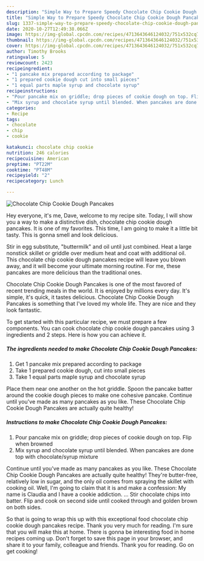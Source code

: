 ```yaml
---
description: "Simple Way to Prepare Speedy Chocolate Chip Cookie Dough Pancakes"
title: "Simple Way to Prepare Speedy Chocolate Chip Cookie Dough Pancakes"
slug: 1337-simple-way-to-prepare-speedy-chocolate-chip-cookie-dough-pancakes
date: 2020-10-27T12:49:38.066Z
image: https://img-global.cpcdn.com/recipes/4713643646124032/751x532cq70/chocolate-chip-cookie-dough-pancakes-recipe-main-photo.jpg
thumbnail: https://img-global.cpcdn.com/recipes/4713643646124032/751x532cq70/chocolate-chip-cookie-dough-pancakes-recipe-main-photo.jpg
cover: https://img-global.cpcdn.com/recipes/4713643646124032/751x532cq70/chocolate-chip-cookie-dough-pancakes-recipe-main-photo.jpg
author: Timothy Brooks
ratingvalue: 5
reviewcount: 2423
recipeingredient:
- "1 pancake mix prepared according to package"
- "1 prepared cookie dough cut into small pieces"
- "1 equal parts maple syrup and chocolate syrup"
recipeinstructions:
- "Pour pancake mix on griddle; drop pieces of cookie dough on top. Flip when browned"
- "Mix syrup and chocolate syrup until blended. When pancakes are done top with chocolate/syrup mixture"
categories:
- Recipe
tags:
- chocolate
- chip
- cookie

katakunci: chocolate chip cookie 
nutrition: 246 calories
recipecuisine: American
preptime: "PT22M"
cooktime: "PT48M"
recipeyield: "2"
recipecategory: Lunch

---
```



![Chocolate Chip Cookie Dough Pancakes](https://img-global.cpcdn.com/recipes/4713643646124032/751x532cq70/chocolate-chip-cookie-dough-pancakes-recipe-main-photo.jpg)

Hey everyone, it's me, Dave, welcome to my recipe site. Today, I will show you a way to make a distinctive dish, chocolate chip cookie dough pancakes. It is one of my favorites. This time, I am going to make it a little bit tasty. This is gonna smell and look delicious.

Stir in egg substitute, &#34;buttermilk&#34; and oil until just combined. Heat a large nonstick skillet or griddle over medium heat and coat with additional oil. This chocolate chip cookie dough pancakes recipe will leave you blown away, and it will become your ultimate morning routine. For me, these pancakes are more delicious than the traditional ones.

Chocolate Chip Cookie Dough Pancakes is one of the most favored of recent trending meals in the world. It is enjoyed by millions every day. It's simple, it's quick, it tastes delicious. Chocolate Chip Cookie Dough Pancakes is something that I've loved my whole life. They are nice and they look fantastic.


To get started with this particular recipe, we must prepare a few components. You can cook chocolate chip cookie dough pancakes using 3 ingredients and 2 steps. Here is how you can achieve it.

<!--inarticleads1-->

##### The ingredients needed to make Chocolate Chip Cookie Dough Pancakes:

1. Get 1 pancake mix prepared according to package
1. Take 1 prepared cookie dough, cut into small pieces
1. Take 1 equal parts maple syrup and chocolate syrup


Place them near one another on the hot griddle. Spoon the pancake batter around the cookie dough pieces to make one cohesive pancake. Continue until you&#39;ve made as many pancakes as you like. These Chocolate Chip Cookie Dough Pancakes are actually quite healthy! 

<!--inarticleads2-->

##### Instructions to make Chocolate Chip Cookie Dough Pancakes:

1. Pour pancake mix on griddle; drop pieces of cookie dough on top. Flip when browned
1. Mix syrup and chocolate syrup until blended. When pancakes are done top with chocolate/syrup mixture


Continue until you&#39;ve made as many pancakes as you like. These Chocolate Chip Cookie Dough Pancakes are actually quite healthy! They&#39;re butter-free, relatively low in sugar, and the only oil comes from spraying the skillet with cooking oil. Well, I&#39;m going to claim that it is and make a confession: My name is Claudia and I have a cookie addiction. … Stir chocolate chips into batter. Flip and cook on second side until cooked through and golden brown on both sides. 

So that is going to wrap this up with this exceptional food chocolate chip cookie dough pancakes recipe. Thank you very much for reading. I'm sure that you will make this at home. There is gonna be interesting food in home recipes coming up. Don't forget to save this page in your browser, and share it to your family, colleague and friends. Thank you for reading. Go on get cooking!
